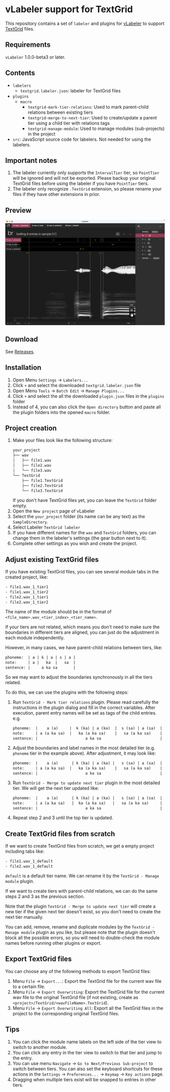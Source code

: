 # vLabeler support for TextGrid

This repository contains a set of `labeler` and plugins for [vLabeler](https://github.com/sdercolin/vlabeler) to
support [TextGrid](https://www.fon.hum.uva.nl/praat/manual/TextGrid.html) files.

## Requirements
`vLabeler` 1.0.0-beta3 or later.

## Contents

- `labelers`
    - `textgrid.labeler.json`: labeler for TextGrid files
- `plugins`
    - `macro`
        - `textgrid-mark-tier-relations`: Used to mark parent-child relations between existing tiers
        - `textgrid-merge-to-next-tier`: Used to create/update a parent tier using a child tier with relations tags
        - `textgrid-manage-module`: Used to manage modules (sub-projects) in the project
- `src`: JavaScript source code for labelers. Not needed for using the labelers.

## Important notes

1. The labeler currently only supports the `IntervalTier` tier, so `PointTier` will be ignored and will not be exported.
   Please backup your original TextGrid files before using the labeler if you have `PointTier` tiers.
2. The labeler only recognize `.TextGrid` extension, so please rename your files if they have other extensions in prior.

## Preview

![](readme/textgrid-preview.png)

## Download

See [Releases](https://github.com/sdercolin/vlabeler-textgrid/releases).

## Installation

1. Open Menu `Settings` -> `Labelers...`
2. Click `+` and select the downloaded `textgrid.labeler.json` file
3. Open Menu `Tools` -> `Batch Edit` -> `Manage Plugins...`
4. Click `+` and select the all the downloaded `plugin.json` files in the `plugins` folder
5. Instead of 4, you can also click the `Open directory` button and paste all the plugin folders into the opened `macro`
   folder.

## Project creation

1. Make your files look like the following structure:
    ```
    your_project
    ├── wav
    │   ├── file1.wav
    │   ├── file2.wav
    │   └── file3.wav
    └── TextGrid
        ├── file1.TextGrid
        ├── file2.TextGrid
        └── file3.TextGrid
    ```
   If you don't have TextGrid files yet, you can leave the `TextGrid` folder empty.
2. Open the `New project` page of vLabeler
3. Select the `your_project` folder (its name can be any text) as the `SampleDirectory`.
4. Select Labeler `TextGrid labeler`
5. If you have different names for the `wav` and `TextGrid` folders, you can change them in the labeler's settings (the
   gear button next to it).
6. Complete other settings as you wish and create the project.

## Adjust existing TextGrid files

If you have existing TextGrid files, you can see several module tabs in the created project, like:

```
- file1.wav_1_tier1
- file1.wav_1_tier2
- file2.wav_1_tier1
- file2.wav_1_tier2
```

The name of the module should be in the format of `<file_name>.wav_<tier_index>_<tier_name>`.

If your tiers are not related, which means you don't need to make sure the boundaries in different tiers are aligned,
you can just do the adjustment in each module independently.

However, in many cases, we have parent-child relations between tiers, like:

```
phoneme:  | a | k | a | s | a |
note:     | a |   ka  |   sa  |
sentence: |     a ka sa       |
```

So we may want to adjust the boundaries synchronously in all the tiers related.

To do this, we can use the plugins with the following steps:

1. Run `TextGrid - Mark tier relations` plugin. Please read carefully the instructions in the plugin dialog and fill in
   the correct variables. After execution, parent entry names will be set as tags of the child entries. e.g.
    ```
    phoneme:  |    a (a)     |  k (ka) | a (ka)  |  s (sa) | a (sa)  |
    note:     | a (a ka sa)  |   ka (a ka sa)    |   sa (a ka sa)    |
    sentence: |                     a ka sa                          |
    ```
2. Adjust the boundaries and label names in the most detailed tier (e.g. `phoneme` tier in the example above). After
   adjustment, it may look like:
    ```
    phoneme:  |    a (a)      | k (ka) | a (ka) |   s (sa) | a (sa)  |
    note:     | a (a ka sa)  |   ka (a ka sa)    |   sa (a ka sa)    |
    sentence: |                     a ka sa                          |
    ```
3. Run `TextGrid - Merge to update next tier` plugin in the most detailed tier. We will get the next tier updated like:
    ```
    phoneme:  |    a (a)      | k (ka) | a (ka) |   s (sa) | a (sa)  |
    note:     | a (a ka sa)   |  ka (a ka sa)   |   sa (a ka sa)     |
    sentence: |                     a ka sa                          |
    ```
4. Repeat step 2 and 3 until the top tier is updated.

## Create TextGrid files from scratch

If we want to create TextGrid files from scratch, we get a empty project including tabs like:

```
- file1.wav_1_default
- file2.wav_1_default
```

`default` is a default tier name. We can rename it by the `TextGrid - Manage module` plugin.

If we want to create tiers with parent-child relations, we can do the same steps 2 and 3 as the previous section.

Note that the plugin `TextGrid - Merge to update next tier` will create a new tier if the given next tier doesn't exist,
so you don't need to create the next tier manually.

You can add, remove, rename and duplicate modules by the `TextGrid - Manage module` plugin as you like, but please note
that the plugin doesn't block all the possible errors, so you will need to double-check the module names before running
other plugins or export.

## Export TextGrid files

You can choose any of the following methods to export TextGrid files:

1. Menu `File` -> `Export...`: Export the TextGrid file for the current wav file to a certain file.
2. Menu `File` -> `Export Overwriting`: Export the TextGrid file for the current wav file to the original TextGrid
   file (if not existing, create as `<project>/TextGrid/<wavFileName>.TextGrid`).
3. Menu `File` -> `Export Overwriting All`: Export all the TextGrid files in the project to the corresponding original
   TextGrid files.


## Tips

1. You can click the module name labels on the left side of the tier view to switch to another module.
2. You can click any entry in the tier view to switch to that tier and jump to the entry.
3. You can use menu `Navigate` -> `Go to Next/Previous Sub-project` to switch between tiers. You can also set the
   keyboard shortcuts for these actions in the `Settings` -> `Preferences...` -> `Keymap` -> `Key actions` page.
4. Dragging when multiple tiers exist will be snapped to entries in other tiers.
